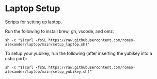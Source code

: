 # Laptop Setup
Scripts for setting up laptop.

Run the following to install brew, gh, vscode, and omz:

```
sh -c "$(curl -fsSL https://raw.githubusercontent.com/romeo-alexander/laptop/main/setup_laptop.sh)"
```

To setup your yubikey, run the following (after inserting the yubikey into a usbc port):

```
sh -c "$(curl -fsSL https://raw.githubusercontent.com/romeo-alexander/laptop/main/setup_yubikey.sh)"
```
